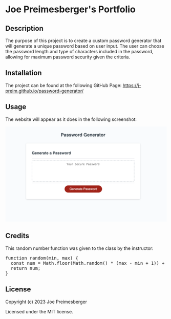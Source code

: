 # Joe Preimesberger's Portfolio

## Description

The purpose of this project is to create a custom password generator that will generate a unique password based on user input. The user can choose the password length and type of characters included in the password, allowing for maximum password security given the criteria.

## Installation

The project can be found at the following GitHub Page: https://j-preim.github.io/password-generator/

## Usage

The website will appear as it does in the following screenshot:

![Joe Preimesberger's Portfolio](assets/images/screenshot.png)

## Credits

This random number function was given to the class by the instructor:

<pre>function random(min, max) {
  const num = Math.floor(Math.random() * (max - min + 1)) + min;
  return num;
}</pre>

## License

Copyright (c) 2023 Joe Preimesberger

Licensed under the MIT license.